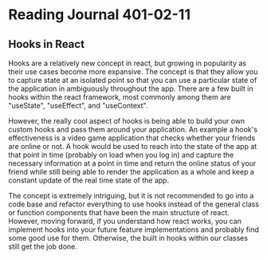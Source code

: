 # Reading Journal 401-02-11

## Hooks in React

Hooks are a relatively new concept in react, but growing in popularity as their use cases become more expansive.  The concept is that they allow you to capture state at an isolated point so that you can use a particular state of the application in ambiguously throughout the app.  There are a few built in hooks within the react framework, most commonly among them are "useState", "useEffect", and "useContext".

However, the really cool aspect of hooks is being able to build your own custom hooks and pass them around your application.  An example a hook's effectiveness is a video game application that checks whether your friends are online or not.  A hook would be used to reach into the state of the app at that point in time \(probably on load when you log in\) and capture the necessary information at a point in time and return the online status of your friend while still being able to render the application as a whole and keep a constant update of the real time state of the app.

The concept is extremely intriguing, but it is not recommended to go into a code base and refactor everything to use hooks instead of the general class or function components that have been the main structure of react.  However, moving forward, if you understand how react works, you can implement hooks into your future feature implementations and probably find some good use for them.  Otherwise, the built in hooks within our classes still get the job done.